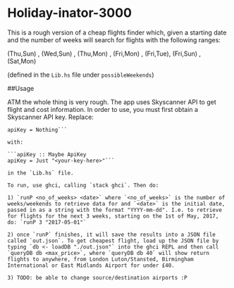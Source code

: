 # Holiday-inator-3000

This is a rough version of a cheap flights finder which, given a starting date and the number of weeks will search for flights with the following ranges:

(Thu,Sun) , (Wed,Sun) , (Thu,Mon) , (Fri,Mon) , (Fri,Tue), (Fri,Sun) , (Sat,Mon)

(defined in the `Lib.hs` file under `possibleWeekends`)

##Usage

ATM the whole thing is very rough. The app uses Skyscanner API to get flight and cost information. In order to use, you must first obtain a Skyscanner API key. Replace:

```apiKey :: Maybe ApiKey
apiKey = Nothing```

with:

```apiKey :: Maybe ApiKey
apiKey = Just "<your-key-here>"```

in the `Lib.hs` file.

To run, use ghci, calling `stack ghci`. Then do:

1) `runP <no_of_weeks> <date>` where `<no_of_weeks>` is the number of weeks/weekends to retrieve data for and `<date>` is the initial date, passed in as a string with the format "YYYY-mm-dd". I.e. to retrieve for flights for the next 3 weeks, starting on the 1st of May, 2017, do: `runP 3 "2017-05-01"`

2) once `runP` finishes, it will save the results into a JSON file called `out.json`. To get cheapest flight, load up the JSON file by typing `db <- loadDB "./out.json"` into the ghci REPL and then call `queryDB db <max_price>`, where `queryDB db 40` will show return flights to anywhere, from London Luton/Stansted, Birmingham International or East Midlands Airport for under £40.

3) TODO: be able to change source/destination airports :P
